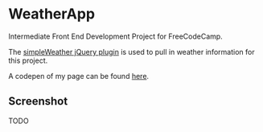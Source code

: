 # WeatherApp
Intermediate Front End Development Project for FreeCodeCamp.

The [simpleWeather jQuery plugin](http://simpleweatherjs.com/) is used to pull in weather information for this project.

A codepen of my page can be found [here](https://codepen.io/vanillaSlice/full/OmYLwL/).

## Screenshot
TODO
